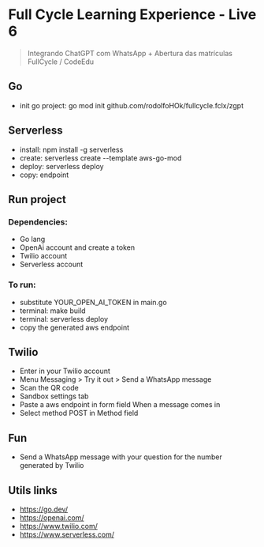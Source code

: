 # Full Cycle Learning Experience - Live 6

> Integrando ChatGPT com WhatsApp + Abertura das matrículas
> FullCycle / CodeEdu

## Go

- init go project: go mod init github.com/rodolfoHOk/fullcycle.fclx/zgpt

## Serverless

- install: npm install -g serverless
- create: serverless create --template aws-go-mod
- deploy: serverless deploy
- copy: endpoint

## Run project

### Dependencies:

- Go lang
- OpenAi account and create a token
- Twilio account
- Serverless account

### To run:

- substitute YOUR_OPEN_AI_TOKEN in main.go
- terminal: make build
- terminal: serverless deploy
- copy the generated aws endpoint

## Twilio

- Enter in your Twilio account
- Menu Messaging > Try it out > Send a WhatsApp message
- Scan the QR code
- Sandbox settings tab
- Paste a aws endpoint in form field When a message comes in
- Select method POST in Method field

## Fun

- Send a WhatsApp message with your question for the number generated by Twilio

## Utils links

- https://go.dev/
- https://openai.com/
- https://www.twilio.com/
- https://www.serverless.com/
